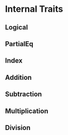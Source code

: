# Internal Traits

## Logical

## PartialEq

## Index

## Addition

## Subtraction

## Multiplication

## Division
